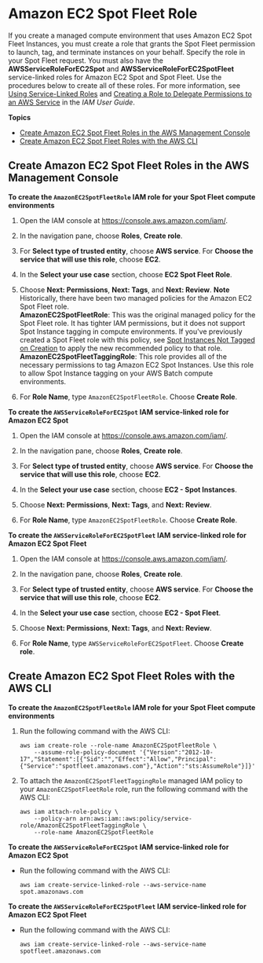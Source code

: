 # Amazon EC2 Spot Fleet Role<a name="spot_fleet_IAM_role"></a>

If you create a managed compute environment that uses Amazon EC2 Spot Fleet Instances, you must create a role that grants the Spot Fleet permission to launch, tag, and terminate instances on your behalf\. Specify the role in your Spot Fleet request\. You must also have the **AWSServiceRoleForEC2Spot** and **AWSServiceRoleForEC2SpotFleet** service\-linked roles for Amazon EC2 Spot and Spot Fleet\. Use the procedures below to create all of these roles\. For more information, see [Using Service\-Linked Roles](https://docs.aws.amazon.com/IAM/latest/UserGuide/using-service-linked-roles.html) and [Creating a Role to Delegate Permissions to an AWS Service](https://docs.aws.amazon.com/IAM/latest/UserGuide/id_roles_create_for-service.html) in the *IAM User Guide*\.

**Topics**
+ [Create Amazon EC2 Spot Fleet Roles in the AWS Management Console](#spot-fleet-roles-console)
+ [Create Amazon EC2 Spot Fleet Roles with the AWS CLI](#spot-fleet-roles-cli)

## Create Amazon EC2 Spot Fleet Roles in the AWS Management Console<a name="spot-fleet-roles-console"></a>

**To create the `AmazonEC2SpotFleetRole` IAM role for your Spot Fleet compute environments**

1. Open the IAM console at [https://console\.aws\.amazon\.com/iam/](https://console.aws.amazon.com/iam/)\.

1. In the navigation pane, choose **Roles**, **Create role**\. 

1. For **Select type of trusted entity**, choose **AWS service**\. For **Choose the service that will use this role**, choose **EC2**\.

1. In the **Select your use case** section, choose **EC2 Spot Fleet Role**\.

1. Choose **Next: Permissions**, **Next: Tags**, and **Next: Review**\.
**Note**  
Historically, there have been two managed policies for the Amazon EC2 Spot Fleet role\.  
**AmazonEC2SpotFleetRole**: This was the original managed policy for the Spot Fleet role\. It has tighter IAM permissions, but it does not support Spot Instance tagging in compute environments\. If you've previously created a Spot Fleet role with this policy, see [Spot Instances Not Tagged on Creation](troubleshooting.md#spot-instance-no-tag) to apply the new recommended policy to that role\.
**AmazonEC2SpotFleetTaggingRole**: This role provides all of the necessary permissions to tag Amazon EC2 Spot Instances\. Use this role to allow Spot Instance tagging on your AWS Batch compute environments\.

1. For **Role Name**, type `AmazonEC2SpotFleetRole`\. Choose **Create Role**\. 

**To create the `AWSServiceRoleForEC2Spot` IAM service\-linked role for Amazon EC2 Spot**

1. Open the IAM console at [https://console\.aws\.amazon\.com/iam/](https://console.aws.amazon.com/iam/)\.

1. In the navigation pane, choose **Roles**, **Create role**\. 

1. For **Select type of trusted entity**, choose **AWS service**\. For **Choose the service that will use this role**, choose **EC2**\.

1. In the **Select your use case** section, choose **EC2 \- Spot Instances**\.

1. Choose **Next: Permissions**, **Next: Tags**, and **Next: Review**\.

1. For **Role Name**, type `AmazonEC2SpotFleetRole`\. Choose **Create Role**\. 

**To create the `AWSServiceRoleForEC2SpotFleet` IAM service\-linked role for Amazon EC2 Spot Fleet**

1. Open the IAM console at [https://console\.aws\.amazon\.com/iam/](https://console.aws.amazon.com/iam/)\.

1. In the navigation pane, choose **Roles**, **Create role**\. 

1. For **Select type of trusted entity**, choose **AWS service**\. For **Choose the service that will use this role**, choose **EC2**\.

1. In the **Select your use case** section, choose **EC2 \- Spot Fleet**\.

1. Choose **Next: Permissions**, **Next: Tags**, and **Next: Review**\.

1. For **Role Name**, type `AWSServiceRoleForEC2SpotFleet`\. Choose **Create role**\.

## Create Amazon EC2 Spot Fleet Roles with the AWS CLI<a name="spot-fleet-roles-cli"></a>

**To create the `AmazonEC2SpotFleetRole` IAM role for your Spot Fleet compute environments**

1. Run the following command with the AWS CLI:

   ```
   aws iam create-role --role-name AmazonEC2SpotFleetRole \
       --assume-role-policy-document '{"Version":"2012-10-17","Statement":[{"Sid":"","Effect":"Allow","Principal":{"Service":"spotfleet.amazonaws.com"},"Action":"sts:AssumeRole"}]}'
   ```

1. To attach the `AmazonEC2SpotFleetTaggingRole` managed IAM policy to your `AmazonEC2SpotFleetRole` role, run the following command with the AWS CLI: 

   ```
   aws iam attach-role-policy \
       --policy-arn arn:aws:iam::aws:policy/service-role/AmazonEC2SpotFleetTaggingRole \
       --role-name AmazonEC2SpotFleetRole
   ```

**To create the `AWSServiceRoleForEC2Spot` IAM service\-linked role for Amazon EC2 Spot**
+ Run the following command with the AWS CLI:

  ```
  aws iam create-service-linked-role --aws-service-name spot.amazonaws.com
  ```

**To create the `AWSServiceRoleForEC2SpotFleet` IAM service\-linked role for Amazon EC2 Spot Fleet**
+ Run the following command with the AWS CLI: 

  ```
  aws iam create-service-linked-role --aws-service-name spotfleet.amazonaws.com
  ```